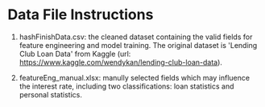 # Data File Instructions
1. hashFinishData.csv: the cleaned dataset containing the valid fields for feature engineering and model training. The original dataset is 'Lending Club Loan Data' from Kaggle (url: https://www.kaggle.com/wendykan/lending-club-loan-data).

2. featureEng_manual.xlsx: manully selected fields which may influence the interest rate, including two classifications: loan statistics and personal statistics.